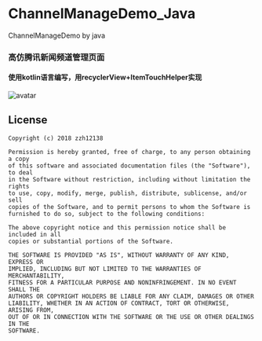 # ChannelManageDemo_Java
ChannelManageDemo by java
### 高仿腾讯新闻频道管理页面 
#### 使用kotlin语言编写，用recyclerView+ItemTouchHelper实现
![avatar](https://raw.githubusercontent.com/zzh12138/ChannelManageDemo_Kotlin/master/app/src/main/assets/ezgif-5-d492977e87_kotlin.gif)

## License
```
Copyright (c) 2018 zzh12138

Permission is hereby granted, free of charge, to any person obtaining a copy
of this software and associated documentation files (the "Software"), to deal
in the Software without restriction, including without limitation the rights
to use, copy, modify, merge, publish, distribute, sublicense, and/or sell
copies of the Software, and to permit persons to whom the Software is
furnished to do so, subject to the following conditions:

The above copyright notice and this permission notice shall be included in all
copies or substantial portions of the Software.

THE SOFTWARE IS PROVIDED "AS IS", WITHOUT WARRANTY OF ANY KIND, EXPRESS OR
IMPLIED, INCLUDING BUT NOT LIMITED TO THE WARRANTIES OF MERCHANTABILITY,
FITNESS FOR A PARTICULAR PURPOSE AND NONINFRINGEMENT. IN NO EVENT SHALL THE
AUTHORS OR COPYRIGHT HOLDERS BE LIABLE FOR ANY CLAIM, DAMAGES OR OTHER
LIABILITY, WHETHER IN AN ACTION OF CONTRACT, TORT OR OTHERWISE, ARISING FROM,
OUT OF OR IN CONNECTION WITH THE SOFTWARE OR THE USE OR OTHER DEALINGS IN THE
SOFTWARE.
```
